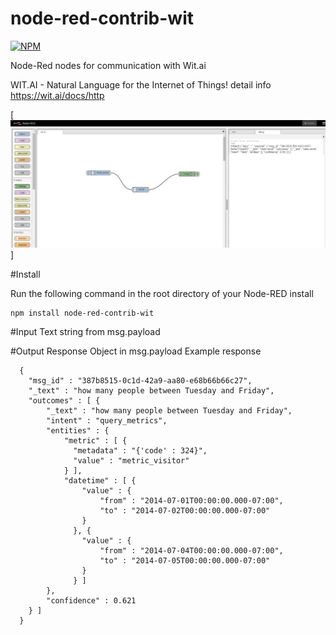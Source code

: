 node-red-contrib-wit
====================

[![NPM](https://nodei.co/npm/node-red-contrib-wit.png?downloads=true)](https://nodei.co/npm/node-red-contrib-wit/)

Node-Red nodes for communication with Wit.ai

WIT.AI - Natural Language for the Internet of Things! 
detail info https://wit.ai/docs/http

[![Screen shot](https://github.com/efa2000/node-red-contrib-wit/blob/master/screen-shot.png)]

#Install

Run the following command in the root directory of your Node-RED install

    npm install node-red-contrib-wit

#Input
Text string from msg.payload

#Output
Response Object in msg.payload
Example response

	  {
	    "msg_id" : "387b8515-0c1d-42a9-aa80-e68b66b66c27",
	    "_text" : "how many people between Tuesday and Friday",
	    "outcomes" : [ {
	        "_text" : "how many people between Tuesday and Friday",
	        "intent" : "query_metrics",
	        "entities" : {
	            "metric" : [ {
	              "metadata" : "{'code' : 324}",
	              "value" : "metric_visitor"
	            } ],
	            "datetime" : [ {
	                "value" : {
	                    "from" : "2014-07-01T00:00:00.000-07:00",
	                    "to" : "2014-07-02T00:00:00.000-07:00"
	                }
	              }, {
	                "value" : {
	                    "from" : "2014-07-04T00:00:00.000-07:00",
	                    "to" : "2014-07-05T00:00:00.000-07:00"
	                }
	              } ]
	        },
	        "confidence" : 0.621
	    } ]
	  }
 



